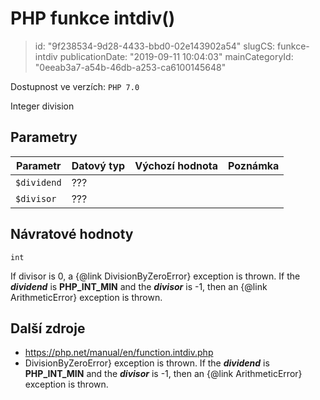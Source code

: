 PHP funkce intdiv()
================================

> id: "9f238534-9d28-4433-bbd0-02e143902a54"
> slugCS: funkce-intdiv
> publicationDate: "2019-09-11 10:04:03"
> mainCategoryId: "0eeab3a7-a54b-46db-a253-ca6100145648"

Dostupnost ve verzích: `PHP 7.0`

Integer division


Parametry
--------------

| Parametr | Datový typ | Výchozí hodnota | Poznámka |
|-----|-----|-----|-----|
| `$dividend` | ??? |  |  |
| `$divisor` | ??? |  |  |


Návratové hodnoty
----------------

`int`

<p>
If divisor is 0, a {@link DivisionByZeroError} exception is thrown.
If the <b><i>dividend</i></b> is <b>PHP_INT_MIN</b> and the <b><i>divisor</i></b> is -1,
then an {@link ArithmeticError} exception is thrown.
</p>

Další zdroje
------------


- https://php.net/manual/en/function.intdiv.php
- DivisionByZeroError} exception is thrown.
If the <b><i>dividend</i></b> is <b>PHP_INT_MIN</b> and the <b><i>divisor</i></b> is -1,
then an {@link ArithmeticError} exception is thrown.
</p>
